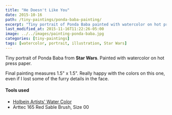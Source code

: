 ```yaml
---
title: "He Doesn't Like You"
date: 2015-10-16
path: /tiny-paintings/ponda-baba-painting/
excerpt: "Tiny portrait of Ponda Baba painted with watercolor on hot press paper."
last_modified_at: 2015-11-16T11:22:26-05:00
image: ../../images/painting-ponda-baba.jpg
categories: [tiny-paintings]
tags: [watercolor, portrait, illustration, Star Wars]
---
```


Tiny portrait of Ponda Baba from **Star Wars**. Painted with watercolor on hot press paper.

Final painting measures 1.5\" x 1.5\". Really happy with the colors on this one, even if I lost some of the furry details in the face.

#### Tools used

- [Holbein Artists' Water Color](https://amzn.to/2ZPsCTN)
- Arttec 165 Red Sable Brush, Size 00
